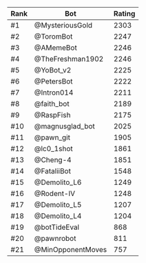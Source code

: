 Rank|Bot|Rating
---|---|---
#1|@MysteriousGold|2303
#2|@ToromBot|2247
#3|@AMemeBot|2246
#4|@TheFreshman1902|2246
#5|@YoBot_v2|2225
#6|@PetersBot|2222
#7|@Intron014|2211
#8|@faith_bot|2189
#9|@RaspFish|2175
#10|@magnusglad_bot|2025
#11|@pawn_git|1905
#12|@lc0_1shot|1861
#13|@Cheng-4|1851
#14|@FataliiBot|1548
#15|@Demolito_L6|1249
#16|@Rodent-IV|1248
#17|@Demolito_L5|1207
#18|@Demolito_L4|1204
#19|@botTideEval|868
#20|@pawnrobot|811
#21|@MinOpponentMoves|757
